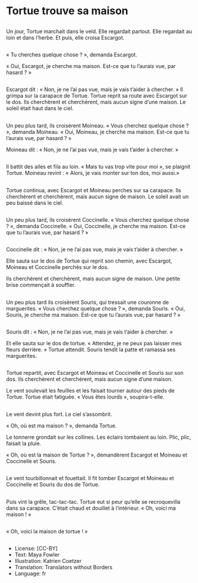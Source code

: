 # Tortue trouve sa maison

##
Un jour, Tortue marchait dans le veld. Elle regardait partout. Elle regardait au loin et dans l’herbe. Et puis, elle croisa Escargot.

##
« Tu cherches quelque chose ? », demanda Escargot.

« Oui, Escargot, je cherche ma maison. Est-ce que tu l’aurais vue, par hasard ? »

##
Escargot dit : « Non, je ne l’ai pas vue, mais je vais t’aider à chercher. » Il grimpa sur la carapace de Tortue. Tortue reprit sa route avec Escargot sur le dos. Ils cherchèrent et cherchèrent, mais aucun signe d’une maison. Le soleil était haut dans le ciel.

##
Un peu plus tard, ils croisèrent Moineau. « Vous cherchez quelque chose ? », demanda Moineau. « Oui, Moineau, je cherche ma maison. Est-ce que tu l’aurais vue, par hasard ? »

Moineau dit : « Non, je ne l’ai pas vue, mais je vais t’aider à chercher. »

##
Il battit des ailes et fila au loin. « Mais tu vas trop vite pour moi », se plaignit Tortue. Moineau revint : « Alors, je vais monter sur ton dos, moi aussi.»

##
Tortue continua, avec Escargot et Moineau perches sur sa carapace. Ils cherchèrent et cherchèrent, mais aucun signe de maison. Le soleil avait un peu baissé dans le ciel.

##
Un peu plus tard, ils croisèrent Coccinelle. « Vous cherchez quelque chose ? », demanda Coccinelle. « Oui, Coccinelle, je cherche ma maison. Est-ce que tu l’aurais vue, par hasard ? »

##
Coccinelle dit : « Non, je ne l’ai pas vue, mais je vais t’aider à chercher. »

Elle sauta sur le dos de Tortue qui reprit son chemin, avec Escargot, Moineau et Coccinelle perchés sur le dos.

Ils cherchèrent et cherchèrent, mais aucun signe de maison. Une petite brise commençait à souffler.

##
Un peu plus tard ils croisèrent Souris, qui tressait une couronne de marguerites. « Vous cherchez quelque chose ? », demanda Souris. « Oui, Souris, je cherche ma maison. Est-ce que tu l’aurais vue, par hasard ? »

##
Souris dit : « Non, je ne l’ai pas vue, mais je vais t’aider à chercher. »

Et elle sauta sur le dos de tortue. « Attendez, je ne peux pas laisser mes fleurs derrière. » Tortue attendit. Souris tendit la patte et ramassa ses marguerites.

##
Tortue repartit, avec Escargot et Moineau et Coccinelle et Souris sur son dos. Ils cherchèrent et cherchèrent, mais aucun signe d’une maison.

Le vent soulevait les feuilles et les faisait tourner autour des pieds de Tortue. Tortue était fatiguée. « Vous êtes lourds », soupira-t-elle.

##
Le vent devint plus fort. Le ciel s’assombrit.

« Oh, où est ma maison ? », demanda Tortue.

Le tonnerre grondait sur les collines. Les éclairs tombaient au loin. Plic, plic, faisait la pluie.

« Oh, où est la maison de Tortue ? », demandèrent Escargot et Moineau et Coccinelle et Souris.

##
Le vent tourbillonnait et fouettait. Il fit tomber Escargot et Moineau et Coccinelle et Souris du dos de Tortue.

##
Puis vint la grêle, tac-tac-tac. Tortue eut si peur qu’elle se recroquevilla dans sa carapace. C’était chaud et douillet à l’intérieur. « Oh, voici ma maison ! »

##
« Oh, voici la maison de tortue ! »

##
* License: [CC-BY]
* Text: Maya Fowler
* Illustration: Katrien Coetzer
* Translation: Translators without Borders
* Language: fr
